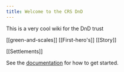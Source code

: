```yaml
---
title: Welcome to the CRS DnD
---
```


This is a very cool wiki for the DnD trust

[[green-and-scales]]
[[First-hero's]]
[[Story]]

[[Settlements]]


See the [documentation](https://quartz.jzhao.xyz) for how to get started.
